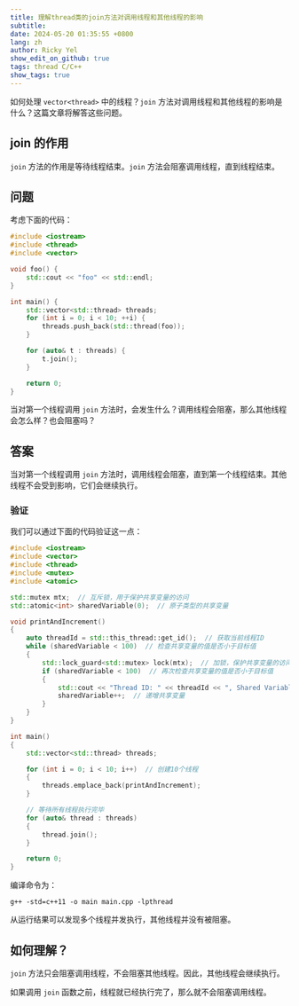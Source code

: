 ```yaml
---
title: 理解thread类的join方法对调用线程和其他线程的影响
subtitle:
date: 2024-05-20 01:35:55 +0800
lang: zh
author: Ricky Yel
show_edit_on_github: true
tags: thread C/C++
show_tags: true
---
```


如何处理 `vector<thread>` 中的线程？`join` 方法对调用线程和其他线程的影响是什么？这篇文章将解答这些问题。
<!--more-->

## join 的作用

`join` 方法的作用是等待线程结束。`join` 方法会阻塞调用线程，直到线程结束。

## 问题

考虑下面的代码：

```cpp
#include <iostream>
#include <thread>
#include <vector>

void foo() {
    std::cout << "foo" << std::endl;
}

int main() {
    std::vector<std::thread> threads;
    for (int i = 0; i < 10; ++i) {
        threads.push_back(std::thread(foo));
    }

    for (auto& t : threads) {
        t.join();
    }

    return 0;
}
```

当对第一个线程调用 `join` 方法时，会发生什么？调用线程会阻塞，那么其他线程会怎么样？也会阻塞吗？

## 答案

当对第一个线程调用 `join` 方法时，调用线程会阻塞，直到第一个线程结束。其他线程不会受到影响，它们会继续执行。

### 验证

我们可以通过下面的代码验证这一点：

```cpp
#include <iostream>
#include <vector>
#include <thread>
#include <mutex>
#include <atomic>

std::mutex mtx;  // 互斥锁，用于保护共享变量的访问
std::atomic<int> sharedVariable(0);  // 原子类型的共享变量

void printAndIncrement()
{
    auto threadId = std::this_thread::get_id();  // 获取当前线程ID
    while (sharedVariable < 100)  // 检查共享变量的值是否小于目标值
    {
        std::lock_guard<std::mutex> lock(mtx);  // 加锁，保护共享变量的访问
        if (sharedVariable < 100)  // 再次检查共享变量的值是否小于目标值
        {
            std::cout << "Thread ID: " << threadId << ", Shared Variable: " << sharedVariable << std::endl;
            sharedVariable++;  // 递增共享变量
        }
    }
}

int main()
{
    std::vector<std::thread> threads;

    for (int i = 0; i < 10; i++)  // 创建10个线程
    {
        threads.emplace_back(printAndIncrement);
    }

    // 等待所有线程执行完毕
    for (auto& thread : threads)
    {
        thread.join();
    }

    return 0;
}
```

编译命令为：

```shell
g++ -std=c++11 -o main main.cpp -lpthread
```

从运行结果可以发现多个线程并发执行，其他线程并没有被阻塞。

## 如何理解？

`join` 方法只会阻塞调用线程，不会阻塞其他线程。因此，其他线程会继续执行。

如果调用 `join` 函数之前，线程就已经执行完了，那么就不会阻塞调用线程。
